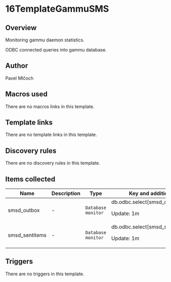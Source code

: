 # 16TemplateGammuSMS

## Overview

Monitoring gammu daemon statistics.


ODBC connected queries into gammu database.

## Author

Pavel Mlčoch

## Macros used

There are no macros links in this template.

## Template links

There are no template links in this template.

## Discovery rules

There are no discovery rules in this template.

## Items collected

|Name|Description|Type|Key and additional info|
|----|-----------|----|----|
|smsd_outbox|<p>-</p>|`Database monitor`|db.odbc.select[smsd_outbox,smsd]<p>Update: 1m</p>|
|smsd_sentitems|<p>-</p>|`Database monitor`|db.odbc.select[smsd_sentitems,smsd]<p>Update: 1m</p>|
## Triggers

There are no triggers in this template.

